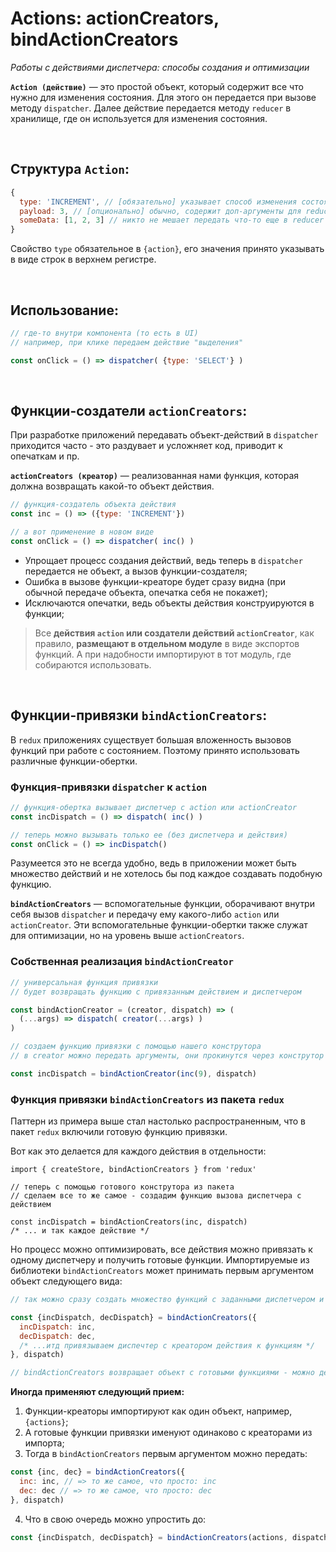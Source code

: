 # Actions: actionCreators, bindActionCreators
_Работы с действиями диспетчера: способы создания и оптимизации_

__`Action (действие)`__ — это простой объект, который содержит все что нужно для изменения состояния. Для этого он передается при вызове методу `dispatcher`. Далее действие передается методу `reducer` в хранилище, где он используется для изменения состояния.

<br>

## Структура `Action`:
```javascript
{
  type: 'INCREMENT', // [обязательно] указывает способ изменения состояния в reducer
  payload: 3, // [опционально] обычно, содержит доп-аргументы для reducer
  someData: [1, 2, 3] // никто не мешает передать что-то еще в reducer
}
```
Свойство `type` обязательное в `{action}`, его значения принято указывать в виде строк в верхнем регистре.

<br>

## Использование:
```javascript
// где-то внутри компонента (то есть в UI)
// например, при клике передаем действие "выделения"

const onClick = () => dispatcher( {type: 'SELECT'} )
```

<br>

## Функции-создатели `actionCreators`:
При разработке приложений передавать объект-действий в `dispatcher` приходится часто - это раздувает и усложняет код, приводит к опечаткам и пр.

__`actionCreators (креатор)`__ — реализованная нами функция, которая должна возвращать какой-то объект действия. 

```javascript
// функция-создатель объекта действия
const inc = () => ({type: 'INCREMENT'})

// а вот применение в новом виде
const onClick = () => dispatcher( inc() )
```

* Упрощает процесс создания действий, ведь теперь в `dispatcher` передается не объект, а вызов функции-создателя;
* Ошибка в вызове функции-креаторе будет сразу видна (при обычной передаче объекта, опечатка себя не покажет);
* Исключаются опечатки, ведь объекты действия конструируются в функции;

> Все __действия `action` или создатели действий `actionCreator`__, как правило, __размещают в отдельном модуле__ в виде экспортов функций. А при надобности импортируют в тот модуль, где собираются использовать.

<br>

## Функции-привязки `bindActionCreators`:
В `redux` приложениях существует большая вложенность вызовов функций при работе с состоянием. Поэтому принято использовать различные функции-обертки.

### Функция-привязки `dispatcher` к `action`
```javascript
// функция-обертка вызывает диспетчер с action или actionCreator
const incDispatch = () => dispatch( inc() )

// теперь можно вызывать только ее (без диспетчера и действия)
const onClick = () => incDispatch()
```

Разумеется это не всегда удобно, ведь в приложении может быть множество действий и  не хотелось бы под каждое создавать подобную функцию.

__`bindActionCreators`__ — вспомогательные функции, оборачивают внутри себя вызов `dispatcher` и передачу ему какого-либо `action` или `actionCreator`. Эти вспомогательные функции-обертки также служат для оптимизации, но на уровень выше `actionCreators`.

### Собственная реализация `bindActionCreator`
```javascript
// универсальная функция привязки
// будет возвращать функцию с привязанным действием и диспетчером

const bindActionCreator = (creator, dispatch) => (
  (...args) => dispatch( creator(...args) )
)

// создаем функцию привязки с помощью нашего конструтора
// в creator можно передать аргументы, они прокинутся через конструтор в сам actionCreator

const incDispatch = bindActionCreator(inc(9), dispatch)
```

### Функция привязки `bindActionCreators` из пакета `redux`
Паттерн из примера выше стал настолько распространенным, что в пакет `redux` включили готовую функцию привязки.

Вот как это делается для каждого действия в отдельности:  
```
import { createStore, bindActionCreators } from 'redux'

// теперь с помощью готового конструтора из пакета
// сделаем все то же самое - создадим функцию вызова диспетчера с действием

const incDispatch = bindActionCreators(inc, dispatch)
/* ... и так каждое действие */
```

Но процесс можно оптимизировать, все действия можно привязать к одному диспетчеру и получить готовые функции. Импортируемые из библиотеки `bindActionCreators` может принимать первым аргументом объект следующего вида:  

```javascript
// так можно сразу создать множество функций с заданными диспетчером и опеределенным креатором или действием

const {incDispatch, decDispatch} = bindActionCreators({
  incDispatch: inc,
  decDispatch: dec,
  /* ...итд привязываем диспечтер с креатором действия к функциям */
}, dispatch)

// bindActionCreators возвращает объект с готовыми функциями - можно деструктурировать
```

__Иногда применяют следующий прием:__  
1. Функции-креаторы импортируют как один объект, например, `{actions}`;
2. А готовые функции привязки именуют одинаково с креаторами из импорта;
3. Тогда в `bindActionCreators` первым аргументом можно передать:
```javascript
const {inc, dec} = bindActionCreators({
  inc: inc, // => то же самое, что просто: inc
  dec: dec // => то же самое, что просто: dec
}, dispatch)
```
4. Что в свою очередь можно упростить до:
```javascript
const {incDispatch, decDispatch} = bindActionCreators(actions, dispatch)
```
